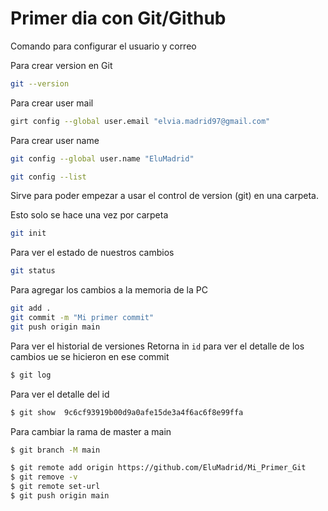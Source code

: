 # Primer dia con Git/Github

Comando para configurar el usuario y correo

Para crear version en Git
```bash
git --version
```
Para crear user mail
```bash
girt config --global user.email "elvia.madrid97@gmail.com"
```
Para crear user name
```bash
git config --global user.name "EluMadrid"
```

```bash
git config --list
```
Sirve para poder empezar a usar el control de version (git) en una carpeta.

Esto solo se hace una vez por carpeta
```bash
git init
```
Para ver el estado de nuestros cambios
```bash
git status
```
Para agregar los cambios a la memoria de la PC
```bash
git add .
git commit -m "Mi primer commit"
git push origin main
```
Para ver el historial de versiones
Retorna in `id` para ver el detalle de los cambios ue se hicieron en ese commit 
```bash
$ git log
```
Para ver el detalle del id
```bash
$ git show  9c6cf93919b00d9a0afe15de3a4f6ac6f8e99ffa
```
Para cambiar la rama de master a main
```bash
$ git branch -M main
```

```bash
$ git remote add origin https://github.com/EluMadrid/Mi_Primer_Git
$ git remove -v
$ git remote set-url
$ git push origin main
```